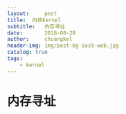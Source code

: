 ```yaml
---
layout:     post
title:	内核kernel
subtitle: 	内存寻址
date:       2018-08-28
author:     chuangkel
header-img: img/post-bg-ios9-web.jpg
catalog: true
tags:
    - kernel
---
```


# 内存寻址

